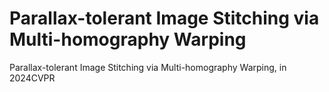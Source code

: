 # Parallax-tolerant Image Stitching via Multi-homography Warping
Parallax-tolerant Image Stitching via Multi-homography Warping, in 2024CVPR
